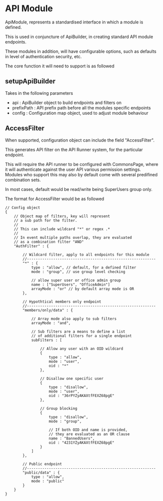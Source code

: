 # API Module

ApiModule, represents a standardised interface in which a module is defined.

This is used in conjuncture of ApiBuilder, in creating standard API module endpoints.

These modules in addition, will have configurable options, such as defaults in level of authentication security, etc.

The core function it will need to support is as followed

## setupApiBuilder

Takes in the following parameters

+ api        : ApiBuilder object to build endpoints and filters on
+ prefixPath : API prefix path before all the modules specific endpoints
+ config     : Configuration map object, used to adjust module behaviour

## AccessFilter

When supported, configuration object can include the field "AccessFilter".

This generates API filter on the API Runner system, for the particular endpoint.

This will require the API runner to be configured with CommonsPage, where it will authenticate against the user API various permission settings. Modules who support this may also by default come with several predifined combination sets.

In most cases, default would be read/write being SuperUsers group only.

The format for AccessFilter would be as followed

``` {.json}
// Config object
{
	// Object map of filters, key will represent 
	// a sub path for the filter. 
	//
	// This can include wildcard "*" or regex .*
	//
	// In event multiple paths overlap, they are evaluated
	// as a combination filter "AND"
	"AuthFilter" : {

		// Wildcard filter, apply to all endpoints for this module
		//-----------------------------------------------------------
		"*" : {
			type : "allow", // default, for a defined filter
			mode : "group", // use group level checking

			// allow super user or office admin group
			name : ["SuperUsers", "OfficeAdmin"] 
			arrayMode : "or" // by default array mode is OR
		},

		// Hypothtical members only endpoint
		//-----------------------------------------------------------
		"members/only/data" : {

			// Array mode also apply to sub filters
			arrayMode : "and",

			// Sub filters are a means to define a list 
			// of additional filters for a single endpoint
			subFilters : [

				// Allow any user with an OID wildcard
				{
					type : "allow",
					mode : "user",
					oid : "*" 
				}, 

				// Disallow one specific user
				{
					type : "disallow",
					mode : "user",
					oid : "36rPYZyAKAXtfFEXZ68pgE" 
				},

				// Group blocking
				{
					type : "disallow",
					mode : "group",

					// If both OID and name is provided,
					// they are evaluated as an OR clause
					name : "BannedUsers",
					oid : "4231YZyAKAXtfFEXZ68pgE"
				}
			]
		},

		// Public endpoint
		//-----------------------------------------------------------
		"public/data" : {
			type : "allow",
			mode : "public"
		}
	}
}


```